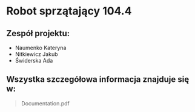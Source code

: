 # Robot sprzątający 104.4

## Zespół projektu:
- Naumenko Kateryna 
- Nitkiewicz Jakub
- Świderska Ada
## Wszystka szczegółowa informacja znajduje się w:
> Documentation.pdf
